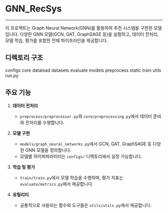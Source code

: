 # GNN_RecSys

---

이 프로젝트는 Graph Neural Network(GNN)를 활용하여 추천 시스템을 구현한 모델입니다. 다양한 GNN 모델(GCN, GAT, GraphSAGE 등)을 실험하고, 데이터 전처리, 모델 학습, 평가를 포함한 전체 파이프라인을 제공합니다.


## 디렉토리 구조
configs
core
dataload
datasets
evaluate
models
preprocess
static
train
utils
run.py


## 주요 기능

1. **데이터 전처리**  
   - `preprocess/preprocessor.py`와 `core/preprocessing.py`에서 데이터 준비와 전처리를 수행합니다.

2. **모델 구현**  
   - `models/graph_neural_networks.py`에서 GCN, GAT, GraphSAGE 등 다양한 GNN 모델을 정의합니다.
   - 모델별 하이퍼파라미터는 `configs/` 디렉토리에서 설정 가능합니다.

3. **학습 및 평가**  
   - `train/train.py`에서 모델 학습을 수행하며, 평가 지표는 `evaluate/metrics.py`에서 제공합니다.

4. **유틸리티**  
   - 공통적으로 사용되는 함수와 도구들은 `utils/utils.py`에서 제공합니다.
